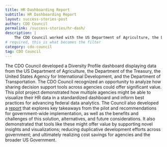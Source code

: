 ```yaml
---
title: HR Dashboarding Report
subtitle: HR Dashboarding Report
layout: success-stories-post
author: CDO Council
permalink: /success-stories/hr-dash/
description: |
    The CDO Council worked with the US Department of Agriculture, the Department of the Treasury, the United States Agency for International Development, and the Department of Transportation to develop a Diversity Profile Dashboard and a <a href="https://resources.data.gov/resources/CDO_HR_Dashboard/" aria-label="HR Dashboarding Report">report</a> to explore the value of shared HR decision support across agencies. 
# required, this is what becomes the filter
category: cdo-council
tag: CDO Council
---
```


The CDO Council developed a Diversity Profile dashboard displaying data from the US Department of Agriculture, the Department of the Treasury, the United States Agency for International Development, and the Department of Transportation. The CDO Council recognized an opportunity to analyze how sharing decision support tools across agencies could offer significant value. This pilot project demonstrated how multiple agencies might be able to visualize their HR data in a standardized dashboard and inform best practices for advancing federal data analytics. The Council also developed a <a href="https://resources.data.gov/resources/CDO_HR_Dashboard/">report</a> that explores key takeaways from the pilot and recommendations for government-wide implementation, as well as the benefits and challenges of this solution, alternatives, and future considerations. It also demonstrated that tools like these might offer value by supporting novel insights and visualizations; reducing duplicative development efforts across government; and ultimately realizing cost savings for agencies and the broader US Government.